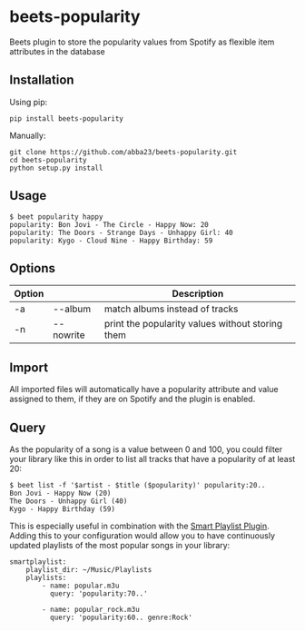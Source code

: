# beets-popularity

Beets plugin to store the popularity values from Spotify as flexible item attributes in the database

## Installation
Using pip:
  
    pip install beets-popularity

Manually:

    git clone https://github.com/abba23/beets-popularity.git
    cd beets-popularity
    python setup.py install

## Usage
    $ beet popularity happy
    popularity: Bon Jovi - The Circle - Happy Now: 20
    popularity: The Doors - Strange Days - Unhappy Girl: 40
    popularity: Kygo - Cloud Nine - Happy Birthday: 59

## Options
| Option | |Description |
| ------ | ------ | ------ |
| -a | \-\-album | match albums instead of tracks |
| -n | \-\-nowrite | print the popularity values without storing them |

## Import
All imported files will automatically have a popularity attribute and value assigned to them, if they are on Spotify and the plugin is enabled.
    
## Query
As the popularity of a song is a value between 0 and 100, you could filter your library like this in order to list all tracks that have a popularity of at least 20:

    $ beet list -f '$artist - $title ($popularity)' popularity:20..
    Bon Jovi - Happy Now (20)
    The Doors - Unhappy Girl (40)
    Kygo - Happy Birthday (59)

This is especially useful in combination with the [Smart Playlist Plugin](https://beets.readthedocs.io/en/v1.4.3/plugins/smartplaylist.html). Adding this to your configuration would allow you to have continuously updated playlists of the most popular songs in your library:

    smartplaylist:
        playlist_dir: ~/Music/Playlists
        playlists:
            - name: popular.m3u
              query: 'popularity:70..'
    
            - name: popular_rock.m3u
              query: 'popularity:60.. genre:Rock'
